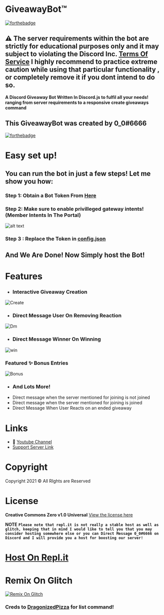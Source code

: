 # GiveawayBot™
[![forthebadge](https://forthebadge.com/images/badges/made-with-javascript.svg)](https://forthebadge.com)


## ⚠ The server requirements within the bot are strictly for educational purposes only and it may subject to violating the Discord Inc. [Terms Of Service](https://discord.com/terms) I highly recommend to practice extreme caution while using that particular functionality , or completely remove it if you dont intend to do so.
**A Discord Giveaway Bot Written In Discord.js to fulfil all your needs! ranging from server requirements to a responsive create giveaways command**

## **This GiveawayBot was created by 0_0#6666**

[![forthebadge](https://forthebadge.com/images/badges/it-works-why.svg)](https://forthebadge.com)

# Easy set up!

## You can run the bot in just a few steps! Let me show you how:
### Step 1: Obtain a Bot Token From [Here](https://discord.com/developers)
### Step 2: Make sure to enable privilleged gateway intents! (Member Intents In The Portal)
![alt text](https://zerosnaps.cf/2faykzzg.gif)
### Step 3 : Replace the Token in [config.json](https://github.com/ZeroDiscord/Welcomer/blob/main/config.json)
## And We Are Done! Now Simply host the Bot!

# Features 
- ### Interactive Giveaway Creation
![Create](https://zerosnaps.cf/a5li4r6s.gif)
- ### Direct Message User On Removing Reaction
![Dm](https://zerosnaps.cf/3z1w6r8w.png)
- ### Direct Message Winner On Winning
![win](https://zerosnaps.cf/iccnfztl.png)
### Featured ✨ Bonus Entries 
![Bonus](https://zerosnaps.cf/8eblx4sc.gif)
- ### And Lots More!
- Direct message when the server mentioned for joining is not joined
- Direct message when the server mentioned for joining is joined 
- Direct Message When User Reacts on an ended giveaway
# Links
- 🔗 [Youtube Channel](https://www.youtube.com/c/ZeroSync)
- [Support Server Link](https://discord.gg/HEpHMPsUvC)
# Copyright 
Copyright 2021 © All RIghts are Reserved 
# License
**Creative Commons Zero v1.0 Universal**
[View the license here](https://github.com/ZeroDiscord/Giveaway/blob/main/LICENSE)

**NOTE**
**`` Please note that repl.it is not really a stable host as well as glitch, keeping that in mind I would like to tell you that you may consider hosting somewhere else or you can Direct Message 0_0#6666 on Discord and I will provide you a host for boosting our server! ``**

# [Host On Repl.it](https://repl.it/github/ZeroDiscord/Giveaway)
# Remix On Glitch
[![Remix On Glitch](https://cdn.glitch.com/2bdfb3f8-05ef-4035-a06e-2043962a3a13%2Fremix-button.svg?1504724691606)](https://glitch.com/edit/#!/import/github/ZeroDiscord/Giveaway)

### Creds to [DragonizedPizza](https://github.com/Dragonizedpizza) for list command!
